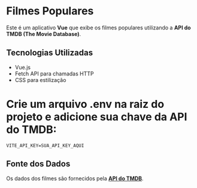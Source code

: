 # Filmes Populares

Este é um aplicativo **Vue** que exibe os filmes populares utilizando a **API do TMDB (The Movie Database)**.

## Tecnologias Utilizadas
- Vue.js
- Fetch API para chamadas HTTP
- CSS para estilização

# Crie um arquivo **.env** na raiz do projeto e adicione sua chave da API do TMDB:
   ```
   VITE_API_KEY=SUA_API_KEY_AQUI
   ```

## Fonte dos Dados
Os dados dos filmes são fornecidos pela **[API do TMDB](https://developer.themoviedb.org/reference/intro/getting-started)**.

